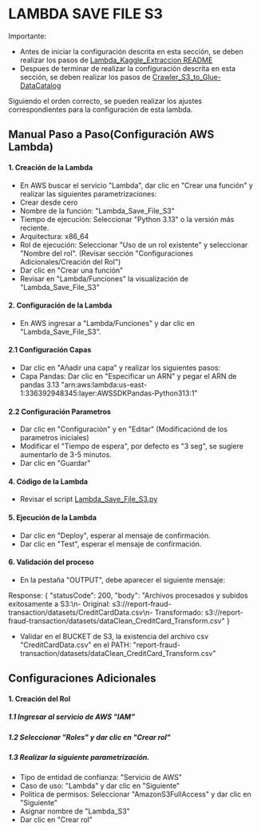 # LAMBDA SAVE FILE S3

Importante: 
- Antes de iniciar la configuración descrita en esta sección, se deben realizar los pasos de [Lambda_Kaggle_Extraccion  README](./docs/Lambda_Kaggle_Extraccion.md)
- Despues de terminar de realizar la configuración descrita en esta sección, se deben realizar los pasos de [Crawler_S3_to_Glue-DataCatalog](./docs/Crawler_S3_to_Glue-DataCatalog.md)

Siguiendo el orden correcto, se pueden realizar los ajustes correspondientes para la configuración de esta lambda.

## Manual Paso a Paso(Configuración AWS Lambda)

#### 1. Creación de la Lambda

- En AWS buscar el servicio "Lambda", dar clic en "Crear una función" y realizar las siguientes parametrizaciones:
- Crear desde cero
- Nombre de la función: "Lambda_Save_File_S3"
- Tiempo de ejecución: Seleccionar "Python 3.13" o la versión más reciente.
- Arquitectura: x86_64
- Rol de ejecución: Seleccionar "Uso de un rol existente" y seleccionar "Nombre del rol". (Revisar sección "Configuraciones Adicionales/Creación del Rol")
- Dar clic en "Crear una función"
- Revisar en "Lambda/Funciones" la visualización de "Lambda_Save_File_S3"


#### 2. Configuración de la Lambda

- En AWS ingresar a "Lambda/Funciones" y dar clic en "Lambda_Save_File_S3".

#### 2.1 Configuración Capas

- Dar clic en "Añadir una capa" y realizar los siguientes pasos: 
- Capa Pandas: Dar clic en "Especificar un ARN" y pegar el ARN de pandas 3.13 "arn:aws:lambda:us-east-1:336392948345:layer:AWSSDKPandas-Python313:1"


#### 2.2 Configuración Parametros

- Dar clic en "Configuración" y en "Editar" (Modificaciónd de los parametros iniciales)
- Modificar el "Tiempo de espera", por defecto es "3 seg", se sugiere aumentarlo de 3-5 minutos.
- Dar clic en "Guardar"

#### 4. Código de la Lambda

- Revisar el script [Lambda_Save_File_S3.py](ETL_Transacciones_Fraudulente_PowerBI/scripts/Lambda_Save_File_S3.py)


#### 5. Ejecución de la Lambda

- Dar clic en "Deploy", esperar al mensaje de confirmación.
- Dar clic en "Test", esperar el mensaje de confirmación.

#### 6. Validación del proceso

- En la pestaña "OUTPUT", debe aparecer el siguiente mensaje:

Response:
{
  "statusCode": 200,
  "body": "Archivos procesados y subidos exitosamente a S3:\n- Original: s3://report-fraud-transaction/datasets/CreditCardData.csv\n- Transformado: s3://report-fraud-transaction/datasets/dataClean_CreditCard_Transform.csv"
}

- Validar en el BUCKET de S3, la existencia del archivo csv "CreditCardData.csv" en el PATH: "report-fraud-transaction/datasets/dataClean_CreditCard_Transform.csv"




## Configuraciones Adicionales

#### 1. Creación del Rol

##### 1.1 Ingresar al servicio de AWS "IAM"
##### 1.2 Seleccionar "Roles" y dar clic en "Crear rol"
##### 1.3 Realizar la siguiente parametrización.

- Tipo de entidad de confianza: "Servicio de AWS"
- Caso de uso: "Lambda" y dar clic en "Siguiente"
- Politica de permisos: Seleccionar "AmazonS3FullAccess" y dar clic en "Siguiente"
- Asignar nombre de "Lambda_S3"
- Dar clic en "Crear rol"

